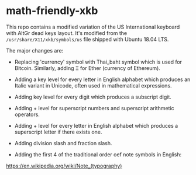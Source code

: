 # math-friendly-xkb

This repo contains a modified variation of the US International
keyboard with AltGr dead keys layout. It's modified from the
`/usr/share/X11/xkb/symbols/us` file shipped with Ubuntu 18.04 LTS.

The major changes are:

- Replacing 'currency' symbol with Thai_baht symbol which is used for
  Bitcoin. Similarly, adding Ξ for Ether (currency of Ethereum).

- Adding a <super> key level for every letter in English alphabet
  which produces an Italic variant in Unicode, often used in
  mathematical expressions.

- Adding <super> key level for every digit which produces a subscript digit.

- Adding <shift> + <super> level for superscript numbers and superscript 
  arithmetic operators.

- Adding <shift> + <super> level for every letter in English alphabet
  which produces a superscript letter if there exists one.

- Adding division slash and fraction slash.

- Adding the first 4 of the traditional order oef note symbols in
  English:

https://en.wikipedia.org/wiki/Note_(typography)
